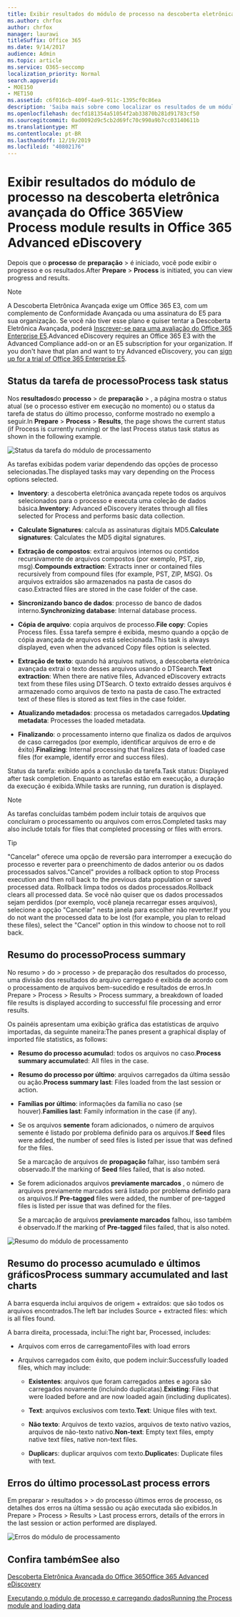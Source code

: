```yaml
---
title: Exibir resultados do módulo de processo na descoberta eletrônica avançada do Office 365
ms.author: chrfox
author: chrfox
manager: laurawi
titleSuffix: Office 365
ms.date: 9/14/2017
audience: Admin
ms.topic: article
ms.service: O365-seccomp
localization_priority: Normal
search.appverid:
- MOE150
- MET150
ms.assetid: c6f016cb-409f-4ae9-911c-1395cf0c86ea
description: 'Saiba mais sobre como localizar os resultados de um módulo de processo executado na descoberta eletrônica avançada do Office 365, incluindo o status da tarefa e o resumo do processo.  '
ms.openlocfilehash: decfd181354a51054f2ab33870b281d91783cf50
ms.sourcegitcommit: 0ad0092d9c5cb2d69fc70c990a9b7cc03140611b
ms.translationtype: MT
ms.contentlocale: pt-BR
ms.lasthandoff: 12/19/2019
ms.locfileid: "40802176"
---
```

# <a name="view-process-module-results-in-office-365-advanced-ediscovery"></a><span data-ttu-id="5d06f-103">Exibir resultados do módulo de processo na descoberta eletrônica avançada do Office 365</span><span class="sxs-lookup"><span data-stu-id="5d06f-103">View Process module results in Office 365 Advanced eDiscovery</span></span>

<span data-ttu-id="5d06f-104">Depois que o **processo** de **preparação** \> é iniciado, você pode exibir o progresso e os resultados.</span><span class="sxs-lookup"><span data-stu-id="5d06f-104">After **Prepare** \> **Process** is initiated, you can view progress and results.</span></span> 
  
> [!NOTE]
> <span data-ttu-id="5d06f-p101">A Descoberta Eletrônica Avançada exige um Office 365 E3, com um complemento de Conformidade Avançada ou uma assinatura do E5 para sua organização. Se você não tiver esse plano e quiser tentar a Descoberta Eletrônica Avançada, poderá [Inscrever-se para uma avaliação do Office 365 Enterprise E5](https://go.microsoft.com/fwlink/p/?LinkID=698279).</span><span class="sxs-lookup"><span data-stu-id="5d06f-p101">Advanced eDiscovery requires an Office 365 E3 with the Advanced Compliance add-on or an E5 subscription for your organization. If you don't have that plan and want to try Advanced eDiscovery, you can [sign up for a trial of Office 365 Enterprise E5](https://go.microsoft.com/fwlink/p/?LinkID=698279).</span></span> 
  
## <a name="process-task-status"></a><span data-ttu-id="5d06f-107">Status da tarefa de processo</span><span class="sxs-lookup"><span data-stu-id="5d06f-107">Process task status</span></span>

<span data-ttu-id="5d06f-108">Nos **resultados**do **processo** \> de **preparação** \> , a página mostra o status atual (se o processo estiver em execução no momento) ou o status da tarefa de status do último processo, conforme mostrado no exemplo a seguir.</span><span class="sxs-lookup"><span data-stu-id="5d06f-108">In **Prepare** \> **Process** \> **Results**, the page shows the current status (if Process is currently running) or the last Process status task status as shown in the following example.</span></span>
  
![Status da tarefa do módulo de processamento](media/9430f9e7-a4dd-47c7-ac2e-2c6a60fc948b.png)
  
<span data-ttu-id="5d06f-110">As tarefas exibidas podem variar dependendo das opções de processo selecionadas.</span><span class="sxs-lookup"><span data-stu-id="5d06f-110">The displayed tasks may vary depending on the Process options selected.</span></span> 
  
- <span data-ttu-id="5d06f-111">**Inventory**: a descoberta eletrônica avançada repete todos os arquivos selecionados para o processo e executa uma coleção de dados básica.</span><span class="sxs-lookup"><span data-stu-id="5d06f-111">**Inventory**: Advanced eDiscovery iterates through all files selected for Process and performs basic data collection.</span></span>
    
- <span data-ttu-id="5d06f-112">**Calculate Signatures**: calcula as assinaturas digitais MD5.</span><span class="sxs-lookup"><span data-stu-id="5d06f-112">**Calculate signatures**: Calculates the MD5 digital signatures.</span></span>
    
- <span data-ttu-id="5d06f-113">**Extração de compostos**: extrai arquivos internos ou contidos recursivamente de arquivos compostos (por exemplo, PST, zip, msg).</span><span class="sxs-lookup"><span data-stu-id="5d06f-113">**Compounds extraction**: Extracts inner or contained files recursively from compound files (for example, PST, ZIP, MSG).</span></span> <span data-ttu-id="5d06f-114">Os arquivos extraídos são armazenados na pasta de casos do caso.</span><span class="sxs-lookup"><span data-stu-id="5d06f-114">Extracted files are stored in the case folder of the case.</span></span>
    
- <span data-ttu-id="5d06f-115">**Sincronizando banco de dados**: processo de banco de dados interno.</span><span class="sxs-lookup"><span data-stu-id="5d06f-115">**Synchronizing database**: Internal database process.</span></span>
    
- <span data-ttu-id="5d06f-116">**Cópia de arquivo**: copia arquivos de processo.</span><span class="sxs-lookup"><span data-stu-id="5d06f-116">**File copy**: Copies Process files.</span></span> <span data-ttu-id="5d06f-117">Essa tarefa sempre é exibida, mesmo quando a opção de cópia avançada de arquivos está selecionada.</span><span class="sxs-lookup"><span data-stu-id="5d06f-117">This task is always displayed, even when the advanced Copy files option is selected.</span></span>
    
- <span data-ttu-id="5d06f-118">**Extração de texto**: quando há arquivos nativos, a descoberta eletrônica avançada extrai o texto desses arquivos usando o DTSearch.</span><span class="sxs-lookup"><span data-stu-id="5d06f-118">**Text extraction**: When there are native files, Advanced eDiscovery extracts text from these files using DTSearch.</span></span> <span data-ttu-id="5d06f-119">O texto extraído desses arquivos é armazenado como arquivos de texto na pasta de caso.</span><span class="sxs-lookup"><span data-stu-id="5d06f-119">The extracted text of these files is stored as text files in the case folder.</span></span>
    
- <span data-ttu-id="5d06f-120">**Atualizando metadados**: processa os metadados carregados.</span><span class="sxs-lookup"><span data-stu-id="5d06f-120">**Updating metadata**: Processes the loaded metadata.</span></span> 
    
- <span data-ttu-id="5d06f-121">**Finalizando**: o processamento interno que finaliza os dados de arquivos de caso carregados (por exemplo, identificar arquivos de erro e de êxito).</span><span class="sxs-lookup"><span data-stu-id="5d06f-121">**Finalizing**: Internal processing that finalizes data of loaded case files (for example, identify error and success files).</span></span> 
    
<span data-ttu-id="5d06f-122">Status da tarefa: exibido após a conclusão da tarefa.</span><span class="sxs-lookup"><span data-stu-id="5d06f-122">Task status: Displayed after task completion.</span></span> <span data-ttu-id="5d06f-123">Enquanto as tarefas estão em execução, a duração da execução é exibida.</span><span class="sxs-lookup"><span data-stu-id="5d06f-123">While tasks are running, run duration is displayed.</span></span>
  
> [!NOTE]
> <span data-ttu-id="5d06f-124">As tarefas concluídas também podem incluir totais de arquivos que concluiram o processamento ou arquivos com erros.</span><span class="sxs-lookup"><span data-stu-id="5d06f-124">Completed tasks may also include totals for files that completed processing or files with errors.</span></span> 
  
> [!TIP]
> <span data-ttu-id="5d06f-125">"Cancelar" oferece uma opção de reversão para interromper a execução do processo e reverter para o preenchimento de dados anterior ou os dados processados salvos.</span><span class="sxs-lookup"><span data-stu-id="5d06f-125">"Cancel" provides a rollback option to stop Process execution and then roll back to the previous data population or saved processed data.</span></span> <span data-ttu-id="5d06f-126">Rollback limpa todos os dados processados.</span><span class="sxs-lookup"><span data-stu-id="5d06f-126">Rollback clears all processed data.</span></span> <span data-ttu-id="5d06f-127">Se você não quiser que os dados processados sejam perdidos (por exemplo, você planeja recarregar esses arquivos), selecione a opção "Cancelar" nesta janela para escolher não reverter.</span><span class="sxs-lookup"><span data-stu-id="5d06f-127">If you do not want the processed data to be lost (for example, you plan to reload these files), select the "Cancel" option in this window to choose not to roll back.</span></span> 
  
## <a name="process-summary"></a><span data-ttu-id="5d06f-128">Resumo do processo</span><span class="sxs-lookup"><span data-stu-id="5d06f-128">Process summary</span></span>

<span data-ttu-id="5d06f-129">No resumo \> do \> processo \> de preparação dos resultados do processo, uma divisão dos resultados do arquivo carregado é exibida de acordo com o processamento de arquivos bem-sucedido e resultados de erros.</span><span class="sxs-lookup"><span data-stu-id="5d06f-129">In Prepare \> Process \> Results \> Process summary, a breakdown of loaded file results is displayed according to successful file processing and error results.</span></span>
  
<span data-ttu-id="5d06f-130">Os painéis apresentam uma exibição gráfica das estatísticas de arquivo importadas, da seguinte maneira:</span><span class="sxs-lookup"><span data-stu-id="5d06f-130">The panes present a graphical display of imported file statistics, as follows:</span></span>
  
- <span data-ttu-id="5d06f-131">**Resumo do processo acumula**d: todos os arquivos no caso.</span><span class="sxs-lookup"><span data-stu-id="5d06f-131">**Process summary accumulate**d: All files in the case.</span></span>
    
- <span data-ttu-id="5d06f-132">**Resumo do processo por último**: arquivos carregados da última sessão ou ação.</span><span class="sxs-lookup"><span data-stu-id="5d06f-132">**Process summary last**: Files loaded from the last session or action.</span></span> 
    
- <span data-ttu-id="5d06f-133">**Famílias por último**: informações da família no caso (se houver).</span><span class="sxs-lookup"><span data-stu-id="5d06f-133">**Families last**: Family information in the case (if any).</span></span>
    
- <span data-ttu-id="5d06f-134">Se os arquivos **semente** foram adicionados, o número de arquivos semente é listado por problema definido para os arquivos.</span><span class="sxs-lookup"><span data-stu-id="5d06f-134">If **Seed** files were added, the number of seed files is listed per issue that was defined for the files.</span></span> 
    
    <span data-ttu-id="5d06f-135">Se a marcação de arquivos de **propagação** falhar, isso também será observado.</span><span class="sxs-lookup"><span data-stu-id="5d06f-135">If the marking of **Seed** files failed, that is also noted.</span></span> 
    
- <span data-ttu-id="5d06f-136">Se forem adicionados arquivos **previamente marcados** , o número de arquivos previamente marcados será listado por problema definido para os arquivos.</span><span class="sxs-lookup"><span data-stu-id="5d06f-136">If **Pre-tagged** files were added, the number of pre-tagged files is listed per issue that was defined for the files.</span></span> 
    
    <span data-ttu-id="5d06f-137">Se a marcação de arquivos **previamente marcados** falhou, isso também é observado.</span><span class="sxs-lookup"><span data-stu-id="5d06f-137">If the marking of **Pre-tagged** files failed, that is also noted.</span></span> 
    
![Resumo do módulo de processamento](media/2086a691-9e3d-4117-beb2-a5c3a9a4cc94.png)
  
## <a name="process-summary-accumulated-and-last-charts"></a><span data-ttu-id="5d06f-139">Resumo do processo acumulado e últimos gráficos</span><span class="sxs-lookup"><span data-stu-id="5d06f-139">Process summary accumulated and last charts</span></span>

<span data-ttu-id="5d06f-140">A barra esquerda inclui arquivos de origem + extraídos: que são todos os arquivos encontrados.</span><span class="sxs-lookup"><span data-stu-id="5d06f-140">The left bar includes Source + extracted files: which is all files found.</span></span> 
  
<span data-ttu-id="5d06f-141">A barra direita, processada, inclui:</span><span class="sxs-lookup"><span data-stu-id="5d06f-141">The right bar, Processed, includes:</span></span>
  
- <span data-ttu-id="5d06f-142">Arquivos com erros de carregamento</span><span class="sxs-lookup"><span data-stu-id="5d06f-142">Files with load errors</span></span>
    
- <span data-ttu-id="5d06f-143">Arquivos carregados com êxito, que podem incluir:</span><span class="sxs-lookup"><span data-stu-id="5d06f-143">Successfully loaded files, which may include:</span></span> 
    
  - <span data-ttu-id="5d06f-144">**Existentes**: arquivos que foram carregados antes e agora são carregados novamente (incluindo duplicatas).</span><span class="sxs-lookup"><span data-stu-id="5d06f-144">**Existing**: Files that were loaded before and are now loaded again (including duplicates).</span></span>
    
  - <span data-ttu-id="5d06f-145">**Text**: arquivos exclusivos com texto.</span><span class="sxs-lookup"><span data-stu-id="5d06f-145">**Text**: Unique files with text.</span></span>
    
  - <span data-ttu-id="5d06f-146">**Não texto**: Arquivos de texto vazios, arquivos de texto nativo vazios, arquivos de não-texto nativo.</span><span class="sxs-lookup"><span data-stu-id="5d06f-146">**Non-text**: Empty text files, empty native text files, native non-text files.</span></span> 
    
  - <span data-ttu-id="5d06f-147">**Duplicar**s: duplicar arquivos com texto.</span><span class="sxs-lookup"><span data-stu-id="5d06f-147">**Duplicate**s: Duplicate files with text.</span></span>
    
## <a name="last-process-errors"></a><span data-ttu-id="5d06f-148">Erros do último processo</span><span class="sxs-lookup"><span data-stu-id="5d06f-148">Last process errors</span></span>

<span data-ttu-id="5d06f-149">Em preparar \> resultados \> \> do processo últimos erros de processo, os detalhes dos erros na última sessão ou ação executada são exibidos.</span><span class="sxs-lookup"><span data-stu-id="5d06f-149">In Prepare \> Process \> Results \> Last process errors, details of the errors in the last session or action performed are displayed.</span></span>
  
![Erros do módulo de processamento](media/4771d0f4-4217-445a-9ba4-8b6541c5ad09.png)
  
## <a name="see-also"></a><span data-ttu-id="5d06f-151">Confira também</span><span class="sxs-lookup"><span data-stu-id="5d06f-151">See also</span></span>

[<span data-ttu-id="5d06f-152">Descoberta Eletrônica Avançada do Office 365</span><span class="sxs-lookup"><span data-stu-id="5d06f-152">Office 365 Advanced eDiscovery</span></span>](office-365-advanced-ediscovery.md)
  
[<span data-ttu-id="5d06f-153">Executando o módulo de processo e carregando dados</span><span class="sxs-lookup"><span data-stu-id="5d06f-153">Running the Process module and loading data</span></span>](run-the-process-module-and-load-data-in-advanced-ediscovery.md)

